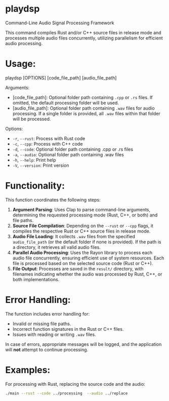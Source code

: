 # playdsp
Command-Line Audio Signal Processing Framework

This command compiles Rust and/or C++ source files in release mode and processes multiple audio files concurrently, utilizing parallelism for efficient audio processing.

# Usage:
playdsp [OPTIONS] [code_file_path] [audio_file_path]

Arguments:
- [code_file_path]: Optional folder path containing `.cpp` or `.rs` files. If omitted, the default processing folder will be used.
- [audio_file_path]: Optional folder path containing `.wav` files for audio processing. If a single
  folder is provided, all `.wav` files within that folder will be processed.

Options:
- `-r`, `--rust`:     Process with Rust code
- `-c`, `--cpp`:      Process with C++ code
- `-d`, `--code`:     Optional folder path containing .cpp or .rs files
- `-a`, `--audio`:    Optional folder path containing .wav files
- `-h`, `--help`:     Print help
- `-V`, `--version`:  Print version

# Functionality:

This function coordinates the following steps:
1. **Argument Parsing**: Uses Clap to parse command-line arguments, determining the requested processing
   mode (Rust, C++, or both) and file paths.
2. **Source File Compilation**: Depending on the `--rust` or `--cpp` flags, it compiles the respective
   Rust or C++ source files in release mode.
3. **Audio File Loading**: It collects `.wav` files from the specified `audio_file_path` (or the default
   folder if none is provided). If the path is a directory, it retrieves all valid audio files.
4. **Parallel Audio Processing**: Uses the Rayon library to process each audio file concurrently, ensuring
   efficient use of system resources. Each file is processed based on the selected source code (Rust or C++).
5. **File Output**: Processes are saved in the `result/` directory, with filenames indicating whether the
   audio was processed by Rust, C++, or both implementations.

# Error Handling:

The function includes error handling for:
- Invalid or missing file paths.
- Incorrect function signatures in the Rust or C++ files.
- Issues with reading or writing `.wav` files.

In case of errors, appropriate messages will be logged, and the application will **not** attempt to continue processing.

# Examples:

For processing with Rust, replacing the source code and the audio:
```bash
./main --rust --code ../processing  --audio ../replace
```

